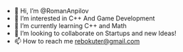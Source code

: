 - 👋 Hi, I’m @RomanAnpilov
- 👀 I’m interested in C++ And Game Development
- 🌱 I’m currently learning C++ and Math
- 💞️ I’m looking to collaborate on Startups and new Ideas!
- 📫 How to reach me rebokuter@gmail.com

<!---
RomanAnpilov/RomanAnpilov is a ✨ special ✨ repository because its `README.md` (this file) appears on your GitHub profile.
You can click the Preview link to take a look at your changes.
--->
